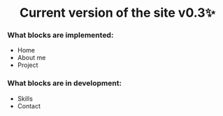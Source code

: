 <h1 align="center">Current version of the site v0.3✨</h1>
<h3>What blocks are implemented:</h3>
<ul>
  <li>Home</li>
  <li>About me</li>
  <li>Project</li>
</ul>

<h3>What blocks are in development:</h3>
<ul>
  <li>Skills</li>
  <li>Contact</li>
</ul>
